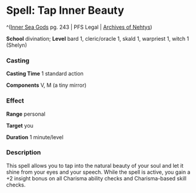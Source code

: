 # Spell: Tap Inner Beauty

^([Inner Sea Gods][ss-tap-inner-beauty] pg. 243 | PFS Legal | [Archives of Nehtys][sn-tap-inner-beauty])

**School** divination; **Level** bard 1, cleric/oracle 1, skald 1, warpriest 1, witch 1 (Shelyn)

### Casting

**Casting Time** 1 standard action  

**Components** V, M (a tiny mirror)

### Effect

**Range** personal  

**Target** you  

**Duration** 1 minute/level

### Description

This spell allows you to tap into the natural beauty of your soul and let it shine from your eyes and your speech. While the spell is active, you gain a +2 insight bonus on all Charisma ability checks and Charisma-based skill checks.

[ss-tap-inner-beauty]: http://paizo.com/products/btpy94wj
[sn-tap-inner-beauty]: http://www.archivesofnethys.com/SpellDisplay.aspx?ItemName=Tap%20Inner%20Beauty